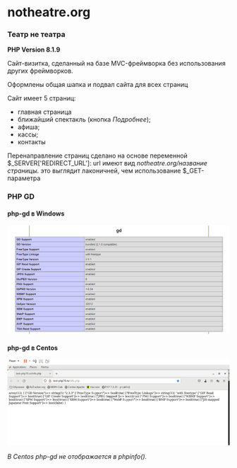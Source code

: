 # notheatre.org
### Театр не театра

**PHP Version 8.1.9**

Сайт-визитка, сделанный на базе MVC-фреймворка без использования других фреймворков.

Оформлены общая шапка и подвал сайта для всех страниц

Сайт имеет 5 страниц:
* главная страница
* ближайший спектакль (кнопка *Подробнее*);
* афиша;
* кассы;
* контакты

Перенаправление страниц сделано на основе переменной $_SERVER['REDIRECT_URL']: url имеют вид *notheatre.org/название страницы*. это выглядит лаконичней, чем использование $_GET-параметра

### PHP GD
#### php-gd в Windows
![Подключение php-gd в Windows](gd_win.png)

#### php-gd в Centos
![Подключение php-gd в Centos](gd_centos.png)

*В Centos php-gd не отображается в phpinfo().*

